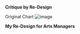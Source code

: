 **Critique by Re-Design**

Original Chart
![image](2020-11-15(2).PNG)

**My Re-Design for Arts Managers**
<div class="flourish-embed" data-src="story/643982"><script src="https://public.flourish.studio/resources/embed.js"></script></div>
